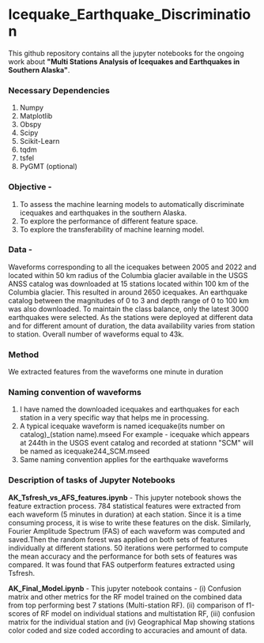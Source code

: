 # Icequake_Earthquake_Discrimination
This github repository contains all the jupyter notebooks for the ongoing work about **"Multi Stations Analysis of Icequakes and Earthquakes in Southern Alaska"**. 

### Necessary Dependencies

1) Numpy
2) Matplotlib
3) Obspy
4) Scipy
5) Scikit-Learn
6) tqdm
7) tsfel
8) PyGMT (optional)


### Objective - 
1) To assess the machine learning models to automatically discriminate icequakes and earthquakes in the southern Alaska.
2) To explore the performance of different feature space. 
3) To explore the transferability of machine learning model. 

### Data - 
Waveforms corresponding to all the icequakes between 2005 and 2022 and located within 50 km radius of the Columbia glacier available in the USGS ANSS catalog was downloaded at 15 stations located within 100 km of the Columbia glacier. This resulted in around 2650 icequakes. An earthquake catalog between the magnitudes of 0 to 3 and depth range of 0 to 100 km was also downloaded. To maintain the class balance, only the latest 3000 earthquakes were selected. As the stations were deployed at different data and for different amount of duration, the data availability varies from station to station. Overall number of waveforms equal to 43k. 

### Method 
We extracted features from the waveforms one minute in duration



### Naming convention of waveforms

1) I have named the downloaded icequakes and earthquakes for each station in a very specific way that helps me in processing. 
2) A typical icequake waveform is named icequake(its number on catalog)_(station name).mseed
   For example - icequake which appears at 244th in the USGS event catalog and recorded at stationn "SCM" will be named as icequake244_SCM.mseed
3) Same naming convention applies for the earthquake waveforms

 
### Description of tasks of Jupyter Notebooks


**AK_Tsfresh_vs_AFS_features.ipynb** - This jupyter notebook shows the feature extraction process. 784 statistical features were extracted from each waveform (5 minutes in duration) at each station. Since it is a time consuming process, it is wise to write these features on the disk. Similarly, Fourier Amplitude Spectrum (FAS) of each waveform was computed and saved.Then the random forest was applied on both sets of features individually at different stations. 50 iterations were performed to compute the mean accuracy and the performance for both sets of features was compared. It was found that FAS outperform features extracted using Tsfresh. 

**AK_Final_Model.ipynb**  - This jupyter notebook contains - (i) Confusion matrix and other metrics for the RF model trained on the combined data from top performing best 7 stations (Multi-station RF). (ii) comparison of f1-scores of RF model on individual stations and multistation RF, (iii) confusion matrix for the individual station and (iv) Geographical Map showing stations color coded and size coded according to accuracies and amount of data. 



